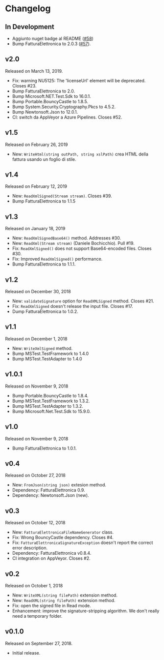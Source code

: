 Changelog
=========

In Development
--------------

- Aggiunto nuget badge al README ([#58][58])
- Bump FatturaElettronica to 2.0.3 ([#57][57]).

[58]: https://github.com/FatturaElettronica/FatturaElettronica.Extensions/pulls/58
[57]: https://github.com/FatturaElettronica/FatturaElettronica.Extensions/pulls/57

v2.0
----

Released on March 13, 2019.

- Fix: warning NU5125: The 'licenseUrl' element will be deprecated. Closes #23.
- Bump FatturaElettronica to 2.0.
- Bump Microsoft.NET.Test.Sdk to 16.0.1.
- Bump Portable.BouncyCastle to 1.8.5.
- Bump System.Security.Cryptography.Pkcs to 4.5.2.
- Bump Newtonsoft.Json to 12.0.1.
- CI: switch da AppVeyor a Azure Pipelines. Closes #52.

v1.5
----

Released on February 26, 2019

- New: `WriteHtml(string outPath, string xslPath)` crea HTML della fattura usando un foglio di stile.

v1.4
----

Released on February 12, 2019

- New: `ReadXmlSigned(Stream stream)`. Closes #39.
- Bump FatturaElettronica to 1.1.5

v1.3
----

Released on January 18, 2019

- New: `ReadXmlSignedBase64()` method. Addresses #30.
- New: `ReadXml(Stream stream)` (Daniele Bochicchio). Pull #19.
- Fix: `ReadXmlSigned()` does not support Base64-encoded files. Closes #30.
- Fix: Improved `ReadXmlSigned()` performance.
- Bump FatturaElettronica to 1.1.1.

v1.2
----

Released on December 30, 2018

- New: `validateSignature` option for `ReadXMLSigned` method. Closes #21.
- Fix: `ReadXmlSigned` doesn't release the input file. Closes #17.
- Dump FatturaElettronica to 1.0.2.

v1.1
----

Released on December 1, 2018

- New: `WriteXmlSigned` method.
- Bump MSTest.TestFramework to 1.4.0
- Bump MSTest.TestAdapter to 1.4.0

v1.0.1
------

Released on November 9, 2018

- Bump Portable.BouncyCastle to 1.8.4.
- Bump MSTest.TestFramework to 1.3.2.
- Bump MSTest.TestAdapter to 1.3.2.
- Bump Microsoft.Net.Test.Sdk to 15.9.0.

v1.0
----

Released on November 9, 2018

- Bump FatturaElettronica to 1.0.1.

v0.4
----

Released on October 27, 2018

- New: `FromJson(string json)` extesion method.
- Dependency: FatturaElettronica 0.9.
- Dependency: Newtonsoft.Json (new).

v0.3
----

Released on October 12, 2018

- New: `FatturaElettronicaFileNameGenerator` class.
- Fix: Wrong BouncyCastle dependency. Closes #4.
- Fix: `FatturaElettronicaSignatureException` doesn't report the correct error description.
- Dependency: FatturaElettronica v0.8.4.
- CI integration on AppVeyor. Closes #2.

v0.2
----

Released on October 1, 2018

- New: `WriteXML(string filePath)` extension method.
- New: `ReadXML(string filePath)` extension method.
- Fix: open the signed file in Read mode.
- Enhancement: improve the signature-stripping algorithm. We don't really need a temporary folder.

v0.1.0
------

Released on September 27, 2018.

- Initial release.
